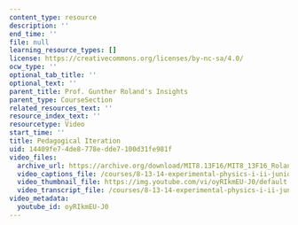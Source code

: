 ```yaml
---
content_type: resource
description: ''
end_time: ''
file: null
learning_resource_types: []
license: https://creativecommons.org/licenses/by-nc-sa/4.0/
ocw_type: ''
optional_tab_title: ''
optional_text: ''
parent_title: Prof. Gunther Roland's Insights
parent_type: CourseSection
related_resources_text: ''
resource_index_text: ''
resourcetype: Video
start_time: ''
title: Pedagogical Iteration
uid: 14409fe7-4de8-778e-dde7-100d31fe981f
video_files:
  archive_url: https://archive.org/download/MIT8.13F16/MIT8_13F16_Roland_Pedagogical_Iteration_300k.mp4
  video_captions_file: /courses/8-13-14-experimental-physics-i-ii-junior-lab-fall-2016-spring-2017/01a3a1cc3fe0576c9969dd9b50c4ec87_3032010.vtt
  video_thumbnail_file: https://img.youtube.com/vi/oyRIkmEU-J0/default.jpg
  video_transcript_file: /courses/8-13-14-experimental-physics-i-ii-junior-lab-fall-2016-spring-2017/acb196e60b31ecae056e1b07ed5f71a2_3032010.pdf
video_metadata:
  youtube_id: oyRIkmEU-J0
---
```

